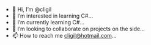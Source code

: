 - 👋 Hi, I’m @cligil
- 👀 I’m interested in learning C#...
- 🌱 I’m currently learning C#...
- 💞️ I’m looking to collaborate on projects on the side...
- 📫 How to reach me cligil@hotmail.com...

<!---
cligil/cligil is a ✨ special ✨ repository because its `README.md` (this file) appears on your GitHub profile.
You can click the Preview link to take a look at your changes.
--->
